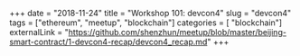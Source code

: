 +++ 
date = "2018-11-24"
title = "Workshop 101: devcon4"
slug = "devcon4" 
tags = ["ethereum", "meetup", "blockchain"]
categories = [ "blockchain"]
externalLink = "https://github.com/shenzhun/meetup/blob/master/beijing-smart-contract/1-devcon4-recap/devcon4_recap.md"
+++